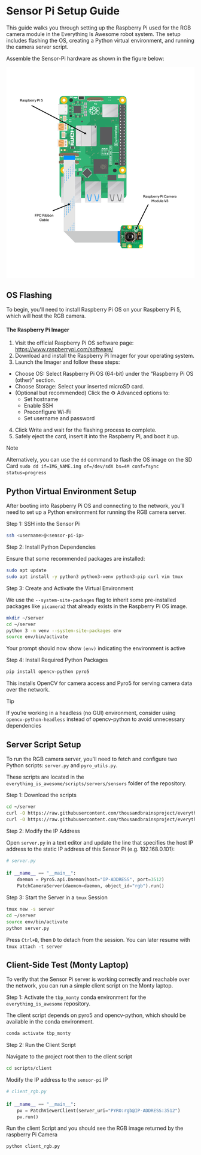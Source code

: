 # Sensor Pi Setup Guide

This guide walks you through setting up the Raspberry Pi used for the RGB camera module in the
Everything Is Awesome robot system. The setup includes flashing the OS, creating a Python virtual
environment, and running the camera server script.

Assemble the Sensor-Pi hardware as shown in the figure below:

![](media/sensor.png)

## OS Flashing

To begin, you'll need to install Raspberry Pi OS on your Raspberry Pi 5, which will host the RGB camera.

#### The Raspberry Pi Imager

1) Visit the official Raspberry Pi OS software page: https://www.raspberrypi.com/software/
2) Download and install the Raspberry Pi Imager for your operating system.
3) Launch the Imager and follow these steps:

* Choose OS: Select Raspberry Pi OS (64-bit) under the “Raspberry Pi OS (other)” section.
* Choose Storage: Select your inserted microSD card.
* (Optional but recommended) Click the ⚙️ Advanced options to:
    * Set hostname
    * Enable SSH
    * Preconfigure Wi-Fi
    * Set username and password
4) Click Write and wait for the flashing process to complete.
5) Safely eject the card, insert it into the Raspberry Pi, and boot it up.

> [!NOTE]
> Alternatively, you can use the `dd` command to flash the OS image on the SD Card
> `sudo dd if=IMG_NAME.img of=/dev/sdX bs=4M conf=fsync status=progress`


## Python Virtual Environment Setup

After booting into Raspberry Pi OS and connecting to the network, you’ll need to set up a Python
environment for running the RGB camera server.

Step 1: SSH into the Sensor Pi

```bash
ssh <username>@<sensor-pi-ip>
```

Step 2: Install Python Dependencies

Ensure that some recommended packages are installed:

```bash
sudo apt update
sudo apt install -y python3 python3-venv python3-pip curl vim tmux
```

Step 3: Create and Activate the Virtual Environment

We use the `--system-site-packages` flag to inherit some pre-installed packages like `picamera2` that already
exists in the Raspberry Pi OS image.

```bash
mkdir ~/server
cd ~/server
python 3 -m venv --system-site-packages env
source env/bin/activate
```

Your prompt should now show `(env)` indicating the environment is active

Step 4: Install Required Python Packages

```bash
pip install opencv-python pyro5
```

This installs OpenCV for camera access and Pyro5 for serving camera data over the network.

> [!TIP]
> If you’re working in a headless (no GUI) environment, consider using `opencv-python-headless`
> instead of opencv-python to avoid unnecessary dependencies


## Server Script Setup

To run the RGB camera server, you'll need to fetch and configure two Python scripts: `server.py` and `pyro_utils.py`.

These scripts are located in the `everything_is_awesome/scripts/servers/sensors` folder of the repository.

Step 1: Download the scripts

```bash
cd ~/server
curl -O https://raw.githubusercontent.com/thousandbrainsproject/everything_is_awesome/refs/heads/main/scripts/servers/sensors/server.py
curl -O https://raw.githubusercontent.com/thousandbrainsproject/everything_is_awesome/refs/heads/main/scripts/servers/sensors/pyro_utils.py
```

Step 2: Modify the IP Address

Open `server.py` in a text editor and update the line that specifies the host IP address to the static
IP address of this Sensor Pi (e.g. 192.168.0.101):

```python
# server.py

if __name__ == "__main__":
    daemon = Pyro5.api.Daemon(host="IP-ADDRESS", port=3512)
    PatchCameraServer(daemon=daemon, object_id="rgb").run()
```

Step 3: Start the Server in a `tmux` Session

```bash
tmux new -s server
cd ~/server
source env/bin/activate
python server.py
```

Press `Ctrl+B`, then `D` to detach from the session. You can later resume with `tmux attach -t server`

## Client-Side Test (Monty Laptop)

To verify that the Sensor Pi server is working correctly and reachable over the network, you can run a simple client script on the Monty laptop.

Step 1: Activate the `tbp_monty` conda environment for the `everything_is_awesome` repository.

The client script depends on pyro5 and opencv-python, which should be available in the conda environment.

```bash
conda activate tbp_monty
```

Step 2: Run the Client Script

Navigate to the project root then to the client script

```bash
cd scripts/client
```

Modify the IP address to the `sensor-pi` IP

```python
# client_rgb.py

if __name__ == "__main__":
    pv = PatchViewerClient(server_uri="PYRO:rgb@IP-ADDRESS:3512")
    pv.run()
```

Run the client Script and you should see the RGB image returned by the raspberry Pi Camera

```bash
python client_rgb.py
```


